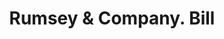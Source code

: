 ---
doi: 10.7916/D8SF47BJ
date_other: '1890'
date_other_textual: 1890-1899
form: printed ephemera
genre:
- Invoices
name:
- Rumsey & Company
object_in_context_url: https://biggert.cul.columbia.edu/items/view/ave_biggert_01202
subject_hierarchical_geographic:
- Seneca Falls, New York, United States
subject_name:
- Rumsey & Company
title: Rumsey & Company. Bill
sort_title: Rumsey & Company. Bill
call_number: ave_biggert_01202
coordinates:
- 42.90861111111111,-76.79805555555555
pid: ave_biggert_01202
identifiers: ave_biggert_01202
thumbnail: https://derivativo-3.library.columbia.edu/iiif/2/ldpd:343352/full/!256,256/0/native.jpg
permalink: /biggert/ave_biggert_01202/
layout: iiif-image-page
---